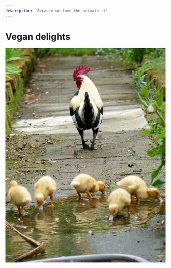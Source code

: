 ```yaml
---
description: 'Because we love the animals :)'
---
```


# Vegan delights

![Photo by Andrea Lightfoot on Unsplash](.gitbook/assets/andrea-lightfoot-gx6be6llir4-unsplash.jpg)

